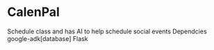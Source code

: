 # CalenPal
Schedule class and has AI to help schedule social events
Dependcies
google-adk[database]
Flask